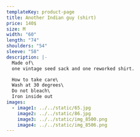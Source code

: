 ```yaml
---
templateKey: product-page
title: Another Indian guy (shirt)
price: 140$
size: M
width: "60"
length: "74"
shoulders: "54"
sleeve: "58"
description: |-
  Made of\
  one vintage seed sack and one reworked shirt. 

  How to take care\
  Wash at 30 degrees\
  Do not bleach\
  Iron inside out
images:
  - image1: ../../static/65.jpg
    image2: ../../static/86.jpg
    image3: ../../static/img_8500.png
    image4: ../../static/img_8506.png
---
```

